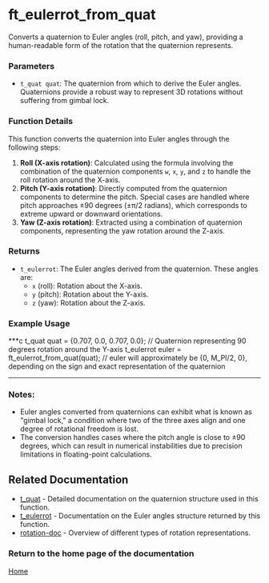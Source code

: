 # ft_eulerrot_from_quat
Converts a quaternion to Euler angles (roll, pitch, and yaw), providing a human-readable form of the rotation that the quaternion represents.

### Parameters
- `t_quat quat`: The quaternion from which to derive the Euler angles. Quaternions provide a robust way to represent 3D rotations without suffering from gimbal lock.

### Function Details
This function converts the quaternion into Euler angles through the following steps:
1. **Roll (X-axis rotation)**: Calculated using the formula involving the combination of the quaternion components `w`, `x`, `y`, and `z` to handle the roll rotation around the X-axis.
2. **Pitch (Y-axis rotation)**: Directly computed from the quaternion components to determine the pitch. Special cases are handled where pitch approaches ±90 degrees (±π/2 radians), which corresponds to extreme upward or downward orientations.
3. **Yaw (Z-axis rotation)**: Extracted using a combination of quaternion components, representing the yaw rotation around the Z-axis.

### Returns
- `t_eulerrot`: The Euler angles derived from the quaternion. These angles are:
  - `x` (roll): Rotation about the X-axis.
  - `y` (pitch): Rotation about the Y-axis.
  - `z` (yaw): Rotation about the Z-axis.

### Example Usage
***c
t_quat quat = {0.707, 0.0, 0.707, 0.0};  // Quaternion representing 90 degrees rotation around the Y-axis
t_eulerrot euler = ft_eulerrot_from_quat(quat);
// euler will approximately be {0, M_PI/2, 0}, depending on the sign and exact representation of the quaternion
***

### Notes:
- Euler angles converted from quaternions can exhibit what is known as "gimbal lock," a condition where two of the three axes align and one degree of rotational freedom is lost.
- The conversion handles cases where the pitch angle is close to ±90 degrees, which can result in numerical instabilities due to precision limitations in floating-point calculations.

## Related Documentation
- [t_quat](../quaternion/t_quat.md) - Detailed documentation on the quaternion structure used in this function.
- [t_eulerrot](./t_eulerrot.md) - Documentation on the Euler angles structure returned by this function.
- [rotation-doc](../rotation-doc.md) - Overview of different types of rotation representations.

### Return to the home page of the documentation
[Home](../../home.md)